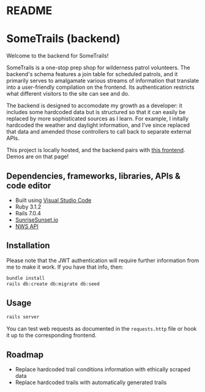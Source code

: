 # README

# SomeTrails (backend)

Welcome to the backend for SomeTrails!

SomeTrails is a one-stop prep shop for wilderness patrol volunteers. The backend's schema features a join table for scheduled patrols, and it primarily serves to amalgamate various streams of information that translate into a user-friendly compilation on the frontend. Its authentication restricts what different visitors to the site can see and do.

The backend is designed to accomodate my growth as a developer: it includes some hardcoded data but is structured so that it can easily be replaced by more sophisticated sources as I learn. For example, I initally hardcoded the weather and daylight information, and I've since replaced that data and amended those controllers to call back to separate external APIs.

This project is locally hosted, and the backend pairs with [this frontend](https://github.com/sararsaurus/frontend-happy-trails). Demos are on that page!

## Dependencies, frameworks, libraries, APIs & code editor

- Built using [Visual Studio Code](https://code.visualstudio.com/)
- Ruby 3.1.2
- Rails 7.0.4
- [SunriseSunset.io](https://sunrisesunset.io/api/)
- [NWS API](https://www.weather.gov/documentation/services-web-api)

## Installation

Please note that the JWT authentication will require further information from me to make it work. If you have that info, then:

```bash
bundle install
rails db:create db:migrate db:seed
```

## Usage

```bash
rails server
```

You can test web requests as documented in the `requests.http` file or hook it up to the corresponding frontend.

## Roadmap

- Replace hardcoded trail conditions information with ethically scraped data
- Replace hardcoded trails with automatically generated trails
